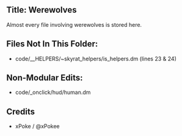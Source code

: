 ## Title: Werewolves

Almost every file involving werewolves is stored here.

## Files Not In This Folder:

- code/\_\_HELPERS/~skyrat_helpers/is_helpers.dm (lines 23 & 24)

## Non-Modular Edits:

- code/\_onclick/hud/human.dm

## Credits

- xPoke / @xPokee
